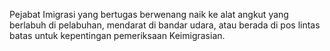 Pejabat Imigrasi yang bertugas berwenang naik ke alat angkut yang berlabuh di pelabuhan, mendarat di bandar udara, atau berada di pos lintas batas untuk kepentingan pemeriksaan Keimigrasian.